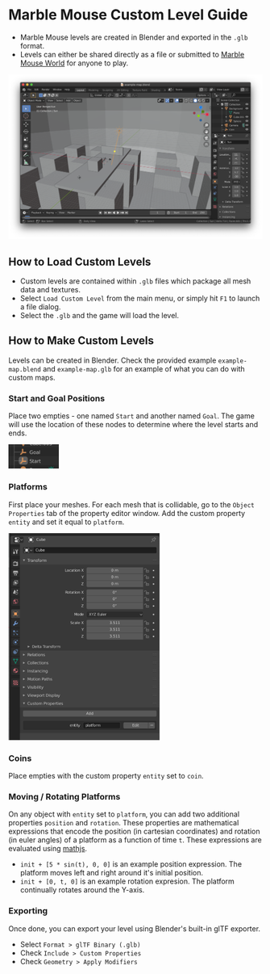 # Marble Mouse Custom Level Guide

- Marble Mouse levels are created in Blender and exported in the `.glb` format.
- Levels can either be shared directly as a file or submitted to [Marble Mouse World](https://github.com/rameshvarun/marble-mouse-world) for anyone to play.

<img width="800px" src="./images/blender-screenshot.png"/>

## How to Load Custom Levels
- Custom levels are contained within `.glb` files which package all mesh data and textures.
- Select `Load Custom Level` from the main menu, or simply hit `F1` to launch a file dialog.
- Select the `.glb` and the game will load the level.

## How to Make Custom Levels
Levels can be created in Blender. Check the provided example `example-map.blend` and `example-map.glb` for an example of what you can do with custom maps.

### Start and Goal Positions
Place two empties - one named `Start` and another named `Goal`. The game will use the location of these nodes to determine where the level starts and ends.

<img width="100px" src="./images/start-goal.png"/>

### Platforms
First place your meshes. For each mesh that is collidable, go to the `Object Properties` tab of the property editor window. Add the custom property `entity` and set it equal to `platform`.

<img width="300px" src="./images/platform.png"/>

### Coins

Place empties with the custom property `entity` set to `coin`.

### Moving / Rotating Platforms

On any object with `entity` set to `platform`, you can add two additional properties `position` and `rotation`. These properties are mathematical expressions that encode the position (in cartesian coordinates) and rotation (in euler angles) of a platform as a function of time `t`. These expressions are evaluated using [mathjs](https://mathjs.org/docs/expressions/syntax.html).

- `init + [5 * sin(t), 0, 0]` is an example position expression. The platform moves left and right around it's initial position.
- `init + [0, t, 0]` is an example rotation expresion. The platform continually rotates around the Y-axis.

### Exporting

Once done, you can export your level using Blender's built-in glTF exporter.
- Select `Format > glTF Binary (.glb)`
- Check `Include > Custom Properties`
- Check `Geometry > Apply Modifiers`
